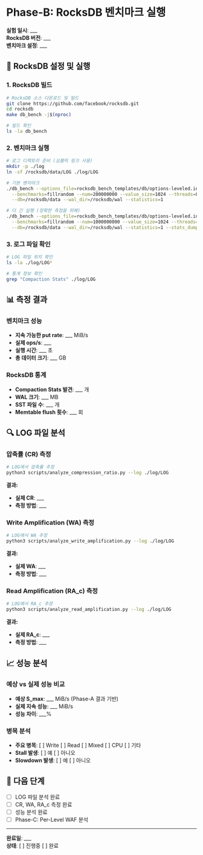 # Phase-B: RocksDB 벤치마크 실행

**실험 일시**: ___  
**RocksDB 버전**: ___  
**벤치마크 설정**: ___  

## 🚀 RocksDB 설정 및 실행

### 1. RocksDB 빌드
```bash
# RocksDB 소스 다운로드 및 빌드
git clone https://github.com/facebook/rocksdb.git
cd rocksdb
make db_bench -j$(nproc)

# 빌드 확인
ls -la db_bench
```

### 2. 벤치마크 실행
```bash
# 로그 디렉토리 준비 (심볼릭 링크 사용)
mkdir -p ./log
ln -sf /rocksdb/data/LOG ./log/LOG

# 기본 벤치마크
./db_bench --options_file=rocksdb_bench_templates/db/options-leveled.ini \
  --benchmarks=fillrandom --num=200000000 --value_size=1024 --threads=8 \
  --db=/rocksdb/data --wal_dir=/rocksdb/wal --statistics=1

# 더 긴 실행 (정확한 측정을 위해)
./db_bench --options_file=rocksdb_bench_templates/db/options-leveled.ini \
  --benchmarks=fillrandom --num=1000000000 --value_size=1024 --threads=16 \
  --db=/rocksdb/data --wal_dir=/rocksdb/wal --statistics=1 --stats_dump_period_sec=60
```

### 3. 로그 파일 확인
```bash
# LOG 파일 위치 확인
ls -la ./log/LOG*

# 통계 정보 확인
grep "Compaction Stats" ./log/LOG
```

## 📊 측정 결과

### 벤치마크 성능
- **지속 가능한 put rate**: ___ MiB/s
- **실제 ops/s**: ___
- **실행 시간**: ___ 초
- **총 데이터 크기**: ___ GB

### RocksDB 통계
- **Compaction Stats 발견**: ___ 개
- **WAL 크기**: ___ MB
- **SST 파일 수**: ___ 개
- **Memtable flush 횟수**: ___ 회

## 🔍 LOG 파일 분석

### 압축률 (CR) 측정
```bash
# LOG에서 압축률 추정
python3 scripts/analyze_compression_ratio.py --log ./log/LOG
```

**결과:**
- **실제 CR**: ___
- **측정 방법**: ___

### Write Amplification (WA) 측정
```bash
# LOG에서 WA 추정
python3 scripts/analyze_write_amplification.py --log ./log/LOG
```

**결과:**
- **실제 WA**: ___
- **측정 방법**: ___

### Read Amplification (RA_c) 측정
```bash
# LOG에서 RA_c 추정
python3 scripts/analyze_read_amplification.py --log ./log/LOG
```

**결과:**
- **실제 RA_c**: ___
- **측정 방법**: ___

## 📈 성능 분석

### 예상 vs 실제 성능 비교
- **예상 S_max**: ___ MiB/s (Phase-A 결과 기반)
- **실제 지속 성능**: ___ MiB/s
- **성능 차이**: ___%

### 병목 분석
- **주요 병목**: [ ] Write [ ] Read [ ] Mixed [ ] CPU [ ] 기타
- **Stall 발생**: [ ] 예 [ ] 아니오
- **Slowdown 발생**: [ ] 예 [ ] 아니오

## 🎯 다음 단계

- [ ] LOG 파일 분석 완료
- [ ] CR, WA, RA_c 측정 완료
- [ ] 성능 분석 완료
- [ ] Phase-C: Per-Level WAF 분석

---

**완료일**: ___  
**상태**: [ ] 진행중 [ ] 완료
